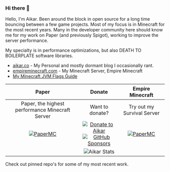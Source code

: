 ### Hi there 👋
Hello, I'm Aikar. Been around the block in open source for a long time bouncing between a few game projects. Most of my focus is in Minecraft for the most recent years. Many in the developer community here should know me for my work on Paper (and previously Spigot), working to improve the server performance.

My specialty is in performance optimizations, but also DEATH TO BOILERPLATE software libraries.


 * [aikar.co](https://aikar.co) - My Personal and mostly dormant blog I occasionally rant.
 * [empireminecraft.com](https://lp.emc.gs) - My Minecraft Server, Empire Minecraft
 * [My Minecraft JVM Flags Guide](https://mcflags.emc.gs)
 
 
 | Paper | Donate | Empire Minecraft |
 | :-: | :-: | :-: |
 | Paper, the highest performance Minecraft Server | Want to donate? | Try out my Survival Server |
 | [![PaperMC](https://avatars2.githubusercontent.com/u/7608950?s=120&v=4 "PaperMC Minecraft Server")](https://papermc.io) | [![Donate to Aikar](https://aikar.co/donate.png?x12864)](https://donate.emc.gs/GitHub)<br>[![GitHub Sponsors](https://img.shields.io/static/v1?label=Sponsor&message=Aikar%20%E2%9D%A4&logo=GitHub&link=https://github.com/sponsors/aikar/)](http://github.com/sponsors/aikar)| [![PaperMC](https://empireminecraft.com/static/emcsquare.ico "Empire Minecraft Server")](https://lp.emc.gs) |
 | | ![Aikar Stats](https://github-readme-stats.vercel.app/api?username=aikar&show_icons=true) | |
 
 Check out pinned repo's for some of my most recent work.
 
 
<!--
**aikar/aikar** is a ✨ _special_ ✨ repository because its `README.md` (this file) appears on your GitHub profile.

Here are some ideas to get you started:

- 🔭 I’m currently working on ...
- 🌱 I’m currently learning ...
- 👯 I’m looking to collaborate on ...
- 🤔 I’m looking for help with ...
- 💬 Ask me about ...
- 📫 How to reach me: ...
- 😄 Pronouns: ...
- ⚡ Fun fact: ...
-->
